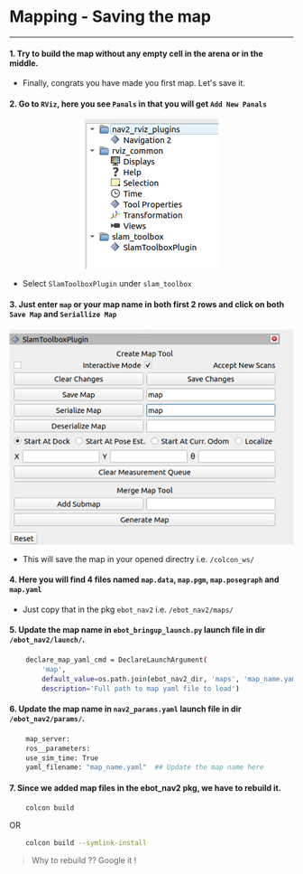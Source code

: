 # Mapping - Saving the map
---

#### 1. Try to build the map without any empty cell in the arena or in the middle.
	
* Finally, congrats you have made you first map. Let's save it.

#### 2. Go to `RViz`, here you see `Panals` in that you will get `Add New Panals`

<div style="text-align:center"><img src="./Media/save_map1.png"/></div>

* Select `SlamToolboxPlugin` under `slam_toolbox`

#### 3. Just enter `map` or your map name in both first 2 rows and click on both `Save Map` and `Seriallize Map`

<div style="text-align:center"><img src="./Media/save_map2.png"/></div>

* This will save the map in your opened directry i.e. `/colcon_ws/`

#### 4. Here you will find 4 files named `map.data`, `map.pgm`, `map.posegraph` and `map.yaml`

* Just copy that in the pkg `ebot_nav2` i.e. `/ebot_nav2/maps/`


#### 5. Update the map name in `ebot_bringup_launch.py` launch file in dir `/ebot_nav2/launch/`.

```sh
	declare_map_yaml_cmd = DeclareLaunchArgument(
        'map',
        default_value=os.path.join(ebot_nav2_dir, 'maps', 'map_name.yaml'),  ## Update the map config here
        description='Full path to map yaml file to load')
```


#### 6. Update the map name in `nav2_params.yaml` launch file in dir `/ebot_nav2/params/`.

```sh
	map_server:
    ros__parameters:
    use_sim_time: True
    yaml_filename: "map_name.yaml"  ## Update the map name here
```

#### 7. Since we added map files in the ebot_nav2 pkg, we have to rebuild it.

```sh
	colcon build
```

OR

```sh
	colcon build --symlink-install
```
> Why to rebuild ?? Google it !